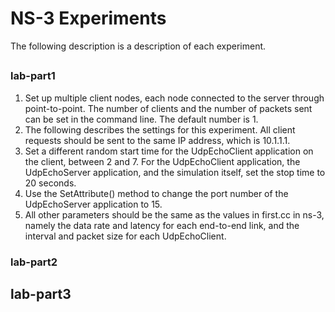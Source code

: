 # NS-3 Experiments

The following description is a description of each experiment.

##
### lab-part1
1. Set up multiple client nodes, each node connected to the server through point-to-point. The number of clients and the number of packets sent can be set in the command line. The default number is 1.
2. The following describes the settings for this experiment. All client requests should be sent to the same IP address, which is 10.1.1.1.
3. Set a different random start time for the UdpEchoClient application on the client, between 2 and 7. For the UdpEchoClient application, the UdpEchoServer application, and the simulation itself, set the stop time to 20 seconds.
4. Use the SetAttribute() method to change the port number of the UdpEchoServer application to 15.
5. All other parameters should be the same as the values ​​in first.cc in ns-3, namely the data rate and latency for each end-to-end link, and the interval and packet size for each UdpEchoClient.

### lab-part2


## lab-part3
